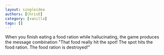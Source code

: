 ```yaml
---
layout: singleidea
authors: [ChrisE]
category: [vanilla]
tags: []
---
```

When you finish eating a food ration while hallucinating, the game produces the message combination "That food really hit the spot! The spot hits the food ration. The food ration is destroyed!"
